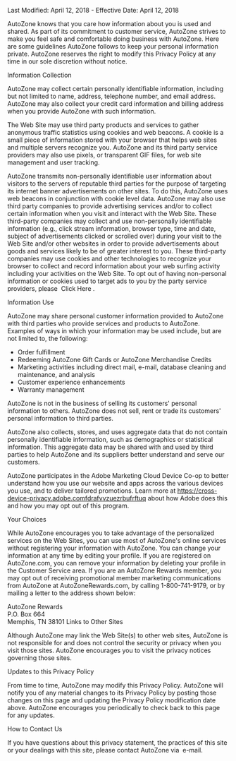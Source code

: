 Last Modified: April 12, 2018 - Effective Date: April 12, 2018

AutoZone knows that you care how information about you is used and shared. As part of its commitment to customer service, AutoZone strives to make you feel safe and comfortable doing business with AutoZone. Here are some guidelines AutoZone follows to keep your personal information private. AutoZone reserves the right to modify this Privacy Policy at any time in our sole discretion without notice.

Information Collection

AutoZone may collect certain personally identifiable information, including but not limited to name, address, telephone number, and email address. AutoZone may also collect your credit card information and billing address when you provide AutoZone with such information.

The Web Site may use third party products and services to gather anonymous traffic statistics using cookies and web beacons. A cookie is a small piece of information stored with your browser that helps web sites and multiple servers recognize you. AutoZone and its third party service providers may also use pixels, or transparent GIF files, for web site management and user tracking.

AutoZone transmits non-personally identifiable user information about visitors to the servers of reputable third parties for the purpose of targeting its internet banner advertisements on other sites. To do this, AutoZone uses web beacons in conjunction with cookie level data. AutoZone may also use third party companies to provide advertising services and/or to collect certain information when you visit and interact with the Web Site. These third-party companies may collect and use non-personally identifiable information (e.g., click stream information, browser type, time and date, subject of advertisements clicked or scrolled over) during your visit to the Web Site and/or other websites in order to provide advertisements about goods and services likely to be of greater interest to you. These third-party companies may use cookies and other technologies to recognize your browser to collect and record information about your web surfing activity including your activities on the Web Site. To opt out of having non-personal information or cookies used to target ads to you by the party service providers, please  Click Here .

Information Use

AutoZone may share personal customer information provided to AutoZone with third parties who provide services and products to AutoZone. Examples of ways in which your information may be used include, but are not limited to, the following:

*   Order fulfillment
*   Redeeming AutoZone Gift Cards or AutoZone Merchandise Credits
*   Marketing activities including direct mail, e-mail, database cleaning and maintenance, and analysis
*   Customer experience enhancements
*   Warranty management

AutoZone is not in the business of selling its customers' personal information to others. AutoZone does not sell, rent or trade its customers' personal information to third parties.

AutoZone also collects, stores, and uses aggregate data that do not contain personally identifiable information, such as demographics or statistical information. This aggregate data may be shared with and used by third parties to help AutoZone and its suppliers better understand and serve our customers.

AutoZone participates in the Adobe Marketing Cloud Device Co-op to better understand how you use our website and apps across the various devices you use, and to deliver tailored promotions. Learn more at https://cross-device-privacy.adobe.comfdrafvvzuezrbufrftuq about how Adobe does this and how you may opt out of this program.

Your Choices

While AutoZone encourages you to take advantage of the personalized services on the Web Sites, you can use most of AutoZone's online services without registering your information with AutoZone. You can change your information at any time by editing your profile. If you are registered on AutoZone.com, you can remove your information by deleting your profile in the Customer Service area. If you are an AutoZone Rewards member, you may opt out of receiving promotional member marketing communications from AutoZone at AutoZoneRewards.com, by calling 1-800-741-9179, or by mailing a letter to the address shown below:

AutoZone Rewards  
P.O. Box 664  
Memphis, TN 38101 Links to Other Sites

Although AutoZone may link the Web Site(s) to other web sites, AutoZone is not responsible for and does not control the security or privacy when you visit those sites. AutoZone encourages you to visit the privacy notices governing those sites.

Updates to this Privacy Policy

From time to time, AutoZone may modify this Privacy Policy. AutoZone will notify you of any material changes to its Privacy Policy by posting those changes on this page and updating the Privacy Policy modification date above. AutoZone encourages you periodically to check back to this page for any updates.

How to Contact Us

If you have questions about this privacy statement, the practices of this site or your dealings with this site, please contact AutoZone via  e-mail.